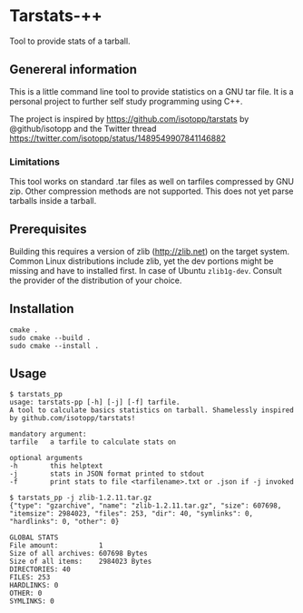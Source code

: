 # Tarstats-++
Tool to provide stats of a tarball.

## Genereral information
This is a little command line tool to provide statistics on a GNU tar file. It is a personal project to further self study programming using C++.

The project is inspired by https://github.com/isotopp/tarstats by @github/isotopp and the Twitter thread https://twitter.com/isotopp/status/1489549907841146882

### Limitations
This tool works on standard .tar files as well on tarfiles compressed by GNU zip. Other compression methods are not supported. This does not yet parse tarballs inside a tarball.

## Prerequisites
Building this requires a version of zlib (http://zlib.net) on the target system. Common Linux distributions include zlib, yet the dev portions might be missing and have to installed first. In case of Ubuntu `zlib1g-dev`. Consult the provider of the distribution of your choice.

## Installation
```
cmake .
sudo cmake --build .
sudo cmake --install .
```

## Usage
```
$ tarstats_pp
usage: tarstats-pp [-h] [-j] [-f] tarfile.
A tool to calculate basics statistics on tarball. Shamelessly inspired by github.com/isotopp/tarstats!

mandatory argument:
tarfile   a tarfile to calculate stats on

optional arguments
-h        this helptext
-j        stats in JSON format printed to stdout
-f        print stats to file <tarfilename>.txt or .json if -j invoked
```
```
$ tarstats_pp -j zlib-1.2.11.tar.gz 
{"type": "gzarchive", "name": "zlib-1.2.11.tar.gz", "size": 607698, "itemsize": 2984023, "files": 253, "dir": 40, "symlinks": 0, "hardlinks": 0, "other": 0}

GLOBAL STATS
File amount:          1
Size of all archives: 607698 Bytes
Size of all items:    2984023 Bytes
DIRECTORIES: 40
FILES: 253
HARDLINKS: 0
OTHER: 0
SYMLINKS: 0
```
